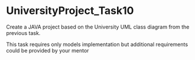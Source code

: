 # UniversityProject_Task10
Create a JAVA project based on the University UML class diagram from the previous task. 

This task requires only models implementation but additional requirements could be provided by your mentor   
